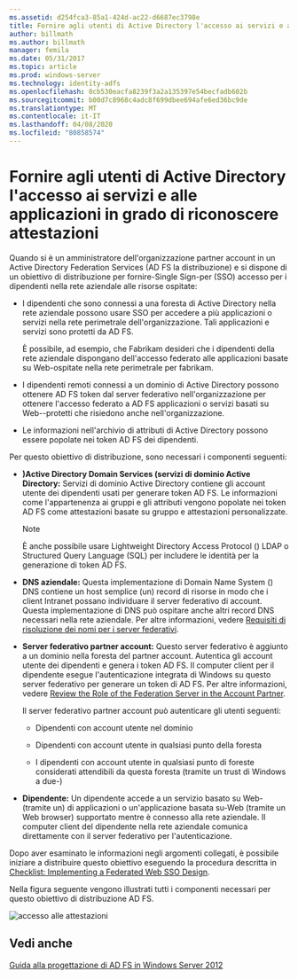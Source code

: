 ```yaml
---
ms.assetid: d254fca3-85a1-424d-ac22-d6687ec3798e
title: Fornire agli utenti di Active Directory l'accesso ai servizi e alle applicazioni in grado di riconoscere attestazioni
author: billmath
ms.author: billmath
manager: femila
ms.date: 05/31/2017
ms.topic: article
ms.prod: windows-server
ms.technology: identity-adfs
ms.openlocfilehash: 0cb530eacfa8239f3a2a135397e54becfadb602b
ms.sourcegitcommit: b00d7c8968c4adc8f699dbee694afe6ed36bc9de
ms.translationtype: MT
ms.contentlocale: it-IT
ms.lasthandoff: 04/08/2020
ms.locfileid: "80858574"
---
```

# <a name="provide-your-active-directory-users-access-to-your-claims-aware-applications-and-services"></a>Fornire agli utenti di Active Directory l'accesso ai servizi e alle applicazioni in grado di riconoscere attestazioni

Quando si è un amministratore dell'organizzazione partner account in un Active Directory Federation Services \(AD FS la distribuzione\) e si dispone di un obiettivo di distribuzione per fornire\-Single Sign\-per \(SSO\) accesso per i dipendenti nella rete aziendale alle risorse ospitate:  
  
-   I dipendenti che sono connessi a una foresta di Active Directory nella rete aziendale possono usare SSO per accedere a più applicazioni o servizi nella rete perimetrale dell'organizzazione. Tali applicazioni e servizi sono protetti da AD FS.  
  
    È possibile, ad esempio, che Fabrikam desideri che i dipendenti della rete aziendale dispongano dell'accesso federato alle applicazioni basate su Web\-ospitate nella rete perimetrale per fabrikam.  
  
-   I dipendenti remoti connessi a un dominio di Active Directory possono ottenere AD FS token dal server federativo nell'organizzazione per ottenere l'accesso federato a AD FS applicazioni o servizi basati su Web\-\-protetti che risiedono anche nell'organizzazione.  
  
-   Le informazioni nell'archivio di attributi di Active Directory possono essere popolate nei token AD FS dei dipendenti.  
  
Per questo obiettivo di distribuzione, sono necessari i componenti seguenti:  
  
-   **\)Active Directory Domain Services \(servizi di dominio Active Directory:** Servizi di dominio Active Directory contiene gli account utente dei dipendenti usati per generare token AD FS. Le informazioni come l'appartenenza ai gruppi e gli attributi vengono popolate nei token AD FS come attestazioni basate su gruppo e attestazioni personalizzate.  
  
    > [!NOTE]  
    > È anche possibile usare Lightweight Directory Access Protocol \(\) LDAP o Structured Query Language \(SQL\) per includere le identità per la generazione di token AD FS.  
  
-   **DNS aziendale:** Questa implementazione di Domain Name System \(\) DNS contiene un host semplice \(un\) record di risorse in modo che i client Intranet possano individuare il server federativo di account. Questa implementazione di DNS può ospitare anche altri record DNS necessari nella rete aziendale. Per altre informazioni, vedere [Requisiti di risoluzione dei nomi per i server federativi](Name-Resolution-Requirements-for-Federation-Servers.md).  
  
-   **Server federativo partner account:** Questo server federativo è aggiunto a un dominio nella foresta del partner account. Autentica gli account utente dei dipendenti e genera i token AD FS. Il computer client per il dipendente esegue l'autenticazione integrata di Windows su questo server federativo per generare un token di AD FS. Per altre informazioni, vedere [Review the Role of the Federation Server in the Account Partner](Review-the-Role-of-the-Federation-Server-in-the-Account-Partner.md).  
  
    Il server federativo partner account può autenticare gli utenti seguenti:  
  
    -   Dipendenti con account utente nel dominio  
  
    -   Dipendenti con account utente in qualsiasi punto della foresta  
  
    -   I dipendenti con account utente in qualsiasi punto di foreste considerati attendibili da questa foresta \(tramite un trust di Windows a due\-\)  
  
-   **Dipendente:** Un dipendente accede a un servizio basato su Web\-\(tramite un\) di applicazioni o un'applicazione basata su\-Web \(tramite un Web browser\) supportato mentre è connesso alla rete aziendale. Il computer client del dipendente nella rete aziendale comunica direttamente con il server federativo per l'autenticazione.  
  
Dopo aver esaminato le informazioni negli argomenti collegati, è possibile iniziare a distribuire questo obiettivo eseguendo la procedura descritta in [Checklist: Implementing a Federated Web SSO Design](../../ad-fs/deployment/Checklist--Implementing-a-Federated-Web-SSO-Design.md).  
  
Nella figura seguente vengono illustrati tutti i componenti necessari per questo obiettivo di distribuzione AD FS.  
  
![accesso alle attestazioni](media/31394ea8-fecb-4372-ac3f-cc3cf566ffc9.gif)  
  
## <a name="see-also"></a>Vedi anche
[Guida alla progettazione di AD FS in Windows Server 2012](AD-FS-Design-Guide-in-Windows-Server-2012.md)
